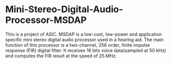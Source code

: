 # Mini-Stereo-Digital-Audio-Processor-MSDAP
This is a project of ASIC. MSDAP is a low-cost, low-power and application specific mini stereo digital audio processor used in a hearing aid. The main function of this processor is a two-channel, 256 order, finite impulse response (FIR) digital filter. It receives 16 bits voice data(sampled at 50 kHz) and computes the FIR result at the speed of 25.MHz.
